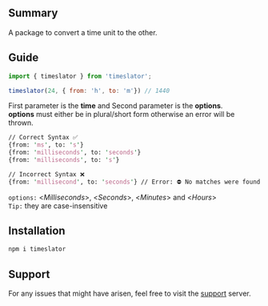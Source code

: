 ## Summary
A package to convert a time unit to the other.

## Guide
```js
import { timeslator } from 'timeslator';

timeslator(24, { from: 'h', to: 'm'}) // 1440
```

First parameter is the **time** and Second parameter is the **options**.\
**options** must either be in plural/short form otherwise an error will be thrown.
```perl
// Correct Syntax ✅
{from: 'ms', to: 's'}
{from: 'milliseconds', to: 'seconds'}
{from: 'milliseconds', to: 's'}

// Incorrect Syntax ❌
{from: 'millisecond', to: 'seconds'} // Error: ⛔ No matches were found!
```

`options:` <_Milliseconds_>, <_Seconds_>, <_Minutes_> and <_Hours_>\
`Tip:` they are case-insensitive

## Installation
```bash
npm i timeslator
```

## Support
For any issues that might have arisen, feel free to visit the [support](https://discord.gg/CEQfK869gt) server.